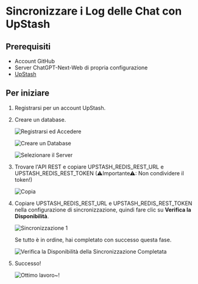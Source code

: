 # Sincronizzare i Log delle Chat con UpStash

## Prerequisiti

- Account GitHub
- Server ChatGPT-Next-Web di propria configurazione
- [UpStash](https://upstash.com)

## Per iniziare

1. Registrarsi per un account UpStash.
2. Creare un database.

   ![Registrarsi ed Accedere](./images/upstash-1.png)

   ![Creare un Database](./images/upstash-2.png)

   ![Selezionare il Server](./images/upstash-3.png)

3. Trovare l'API REST e copiare UPSTASH_REDIS_REST_URL e UPSTASH_REDIS_REST_TOKEN (⚠Importante⚠: Non condividere il token!)

   ![Copia](./images/upstash-4.png)

4. Copiare UPSTASH_REDIS_REST_URL e UPSTASH_REDIS_REST_TOKEN nella configurazione di sincronizzazione, quindi fare clic su **Verifica la Disponibilità**.

   ![Sincronizzazione 1](./images/upstash-5.png)

   Se tutto è in ordine, hai completato con successo questa fase.

   ![Verifica la Disponibilità della Sincronizzazione Completata](./images/upstash-6.png)

5. Successo!

   ![Ottimo lavoro~!](./images/upstash-7.png)
